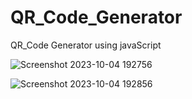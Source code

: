 # QR_Code_Generator
QR_Code Generator using javaScript


![Screenshot 2023-10-04 192756](https://github.com/adityagunale/QR_Code_Generator/assets/121552299/a49ef72c-1fc9-43b9-b1a2-39b298284e9a)


![Screenshot 2023-10-04 192856](https://github.com/adityagunale/QR_Code_Generator/assets/121552299/48023132-c2a1-48e3-b3f4-94747501c4fd)
